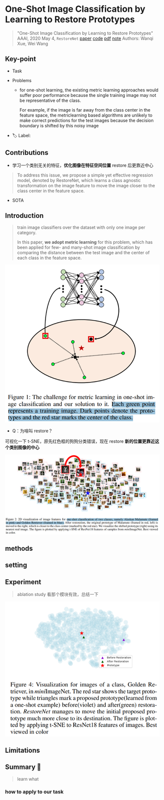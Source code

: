 # One-Shot Image Classification by Learning to Restore Prototypes

> "One-Shot Image Classification by Learning to Restore Prototypes" AAAI, 2020 May 4, `RestoreNet`
> [paper](http://arxiv.org/abs/2005.01234v1) [code](https://github.com/xuewanqi/RestoreNet) [pdf](./2020_05_Arxiv_One-Shot-Image-Classification-by-Learning-to-Restore-Prototypes.pdf) [note](./2020_05_Arxiv_One-Shot-Image-Classification-by-Learning-to-Restore-Prototypes_Note.md)
> Authors: Wanqi Xue, Wei Wang

## Key-point

- Task

- Problems

  - for one-shot learning, the existing metric learning approaches would suffer poor performance because the single training image may not be representative of the class. 

    For example, if the image is far away from the class center in the feature space, the metriclearning based algorithms are unlikely to make correct predictions for the test images because the decision boundary is shifted by this noisy image

- :label: Label:

## Contributions

- 学习一个类别无关的特征，**优化图像在特征空间位置** restore 后更靠近中心

> To address this issue, we propose a simple yet effective regression model, denoted by RestoreNet, which learns a class agnostic transformation on the image feature to move the image closer to the class center in the feature space. 

- SOTA



## Introduction

> train image classifiers over the dataset with only one image per category.
>
>  In this paper, **we adopt metric learning** for this problem, which has been applied for few- and many-shot image classification by comparing the distance between the test image and the center of each class in the feature space.

![fig1](docs/2020_05_Arxiv_One-Shot-Image-Classification-by-Learning-to-Restore-Prototypes_Note/fig1.png)



- Q：为啥叫 restore？

可视化一下 t-SNE，原先红色框的狗狗分类错误，现在 restore **新的位置更靠近这个类别图像的中心**

![fig2](docs/2020_05_Arxiv_One-Shot-Image-Classification-by-Learning-to-Restore-Prototypes_Note/fig2.png)



## methods

## setting

## Experiment

> ablation study 看那个模块有效，总结一下

![fig4](docs/2020_05_Arxiv_One-Shot-Image-Classification-by-Learning-to-Restore-Prototypes_Note/fig4.png)





## Limitations

## Summary :star2:

> learn what

### how to apply to our task

